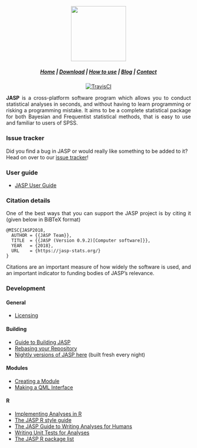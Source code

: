 <h2 align="center">
  <img src="https://static.jasp-stats.org/green_logo_dark_text.png" height=150/>
</h2>

<h5 align="center">
  <a target="_blank" href="https://jasp-stats.org">Home</a> |
  <a target="_blank" href="https://jasp-stats.org/download/">Download</a> |
  <a target="_blank" href="https://jasp-stats.org/how-to-use-jasp/">How to use</a> |
  <a target="_blank" href="https://jasp-stats.org/blog/">Blog</a> |
  <a target="_blank" href="https://jasp-stats.org/contact/">Contact</a>
</h5>

<div align="center">
  <a target="_blank" href="https://travis-ci.org/jasp-stats/jasp-desktop"><img style="vertical-align:middle" src="https://travis-ci.org/jasp-stats/jasp-desktop.svg?branch=boutinb-patch-1" alt="TravisCI"></a>
</div>

<p align="justify">
  <b>JASP</b> is a cross-platform software program which allows you to conduct statistical analyses in seconds, and without having to learn programming or risking a programming mistake. It aims to be a complete statistical package for both Bayesian and Frequentist statistical methods, that is easy to use and familiar to users of SPSS.
</p>

### Issue tracker
Did you find a bug in JASP or would really like something to be added to it?
Head on over to our [issue tracker](http://github.com/jasp-stats/jasp-issues/issues)!

### User guide

  - [JASP User Guide](Docs/user-guide/index.md)

### Citation details

<p align="justify">
  One of the best ways that you can support the JASP project is by citing it (given below in BiBTeX format)
</p>

    @MISC{JASP2018,
      AUTHOR = {{JASP Team}},
      TITLE  = {{JASP (Version 0.9.2)[Computer software]}},
      YEAR   = {2018},
      URL    = {https://jasp-stats.org/}
    }

<p align="justify">
  Citations are an important measure of how widely the software is used, and an important indicator to funding bodies of JASP’s relevance.
</p>

### Development

#### General 
  - [Licensing](Docs/development/jasp-licensing.md)
  
#### Building
  - [Guide to Building JASP](Docs/development/jasp-building-guide.md)
  - [Rebasing your Repository](Docs/development/git-guide.md)
  - [Nightly versions of JASP here](http://static.jasp-stats.org/Nightlies/) (built fresh every night)

#### Modules
  - [Creating a Module](Docs/development/jasp-adding-module.md)
  - [Making a QML Interface](Docs/development/jasp-qml-guide.md)
    
#### R
  - [Implementing Analyses in R](Docs/development/r-analyses-guide.md)
  - [The JASP R style guide](Docs/development/r-style-guide.md)
  - [The JASP Guide to Writing Analyses for Humans](Docs/development/jasp-human-guide.md)
  - [Writing Unit Tests for Analyses](JASP-Tests/README.md)
  - [The JASP R package list](https://jasp-stats.org/r-package-list/)
